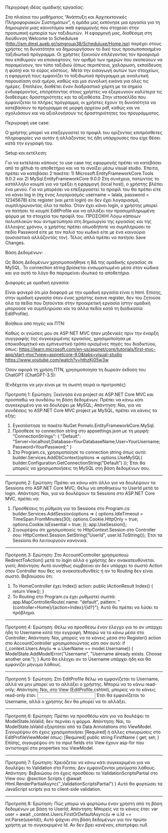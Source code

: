 Περιγραφή ιδέας ομαδικής εργασίας:

Στα πλαίσια του μαθήματος “Ανάπτυξη και Αρχιτεκτονικές Πληροφοριακών Συστημάτων”, η ομάδα μας εκπόνησε μια εργασία για τη δημιουργία μιας καινοτόμου web εφαρμογής που στοχεύει στην προσωπική εμπειρία των ταξιδιωτών.  
Η εφαρμογή μας, διαθέσιμη στη διεύθυνση Welcome to Scheduluxe (http://ism.dmst.aueb.gr/ismgroup38/Scheduluxe/Home.jsp) παρέχει στους χρήστες τη δυνατότητα να δημιουργήσουν το δικό τους προσωποποιημένο ταξιδιωτικό πρόγραμμα. Οι χρήστες ξεκινούν επιλέγοντας τον προορισμό που επιθυμούν να επισκεφτούν, τον αριθμό των ημερών που σκοπεύουν να παραμείνουν, τον τύπο ταξιδιού (όπως περιπέτεια, χαλάρωση, εκπαίδευση ή φύση) και το εύρος κόστους.  
Μετά την εισαγωγή αυτών των στοιχείων, η εφαρμογή τους εμφανίζει το ταξιδιωτικό πρόγραμμα με αναλυτική παρουσίαση ανά ημέρα, καθώς και μια συνολική εικόνα για όλες τις ημέρες. Επιπλέον, διαθέτει έναν διαδραστικό χάρτη με τα σημεία ενδιαφέροντος, επιτρέποντας στους χρήστες να εξερευνούν καλύτερα τις διαθέσιμες δραστηριότητες και τα αξιοθέατα. Στην ιστοσελίδα που εμφανίζεται το πλήρες πρόγραμμα, οι χρήστες έχουν τη δυνατότητα να κατεβάσουν το πρόγραμμα σε μορφή αρχείου pdf, καθώς και να σχολιάσουν και να αξιολογήσουν τις δραστηριότητες του προγράμματος.

Περιγραφή use case:

Ο χρήστης μπορεί να επεξεργαστεί το προφίλ του ορίζοντας επιπρόσθετες πληροφορίες για αυτόν ή αλλάζοντας τις ήδη υπάρχουσες που είχε θέσει κατά την εγγραφή του.

Setup και εκτέλεση:

Για να εκτελέσει κάποιος το use case της εφαρμογής πρέπει να κατεβάσει από το github το αποθετήριο και να το ανοίξει μέσω visual studio. Έπειτα, πρέπει να κατεβάσει 2 πακέτα: 1) Microsoft.EntityFrameworkCore.Tools 9.0.2 και
2) MySql.EntityFrameworkCore 9.0.0
Στη συνέχεια, πατώντας το κατάλληλο κουμπί για να τρέξει η εφαρμογή (local host), ο χρήστης βλέπει ένα μενού. Για να μπορέσει να επεξεργαστεί το προφίλ του θα πρέπει είτε να κάνει log in (πχ ένας λογαριασμός username = lalala, password = 12345678) είτε register (και μετά login) αν δεν έχει λογαριασμό, συμπληρώνοντας όλα τα πεδία. Όταν έχει κάνει login, ο χρήστης μπορεί να πατήσει το κουμπί EditProfile και να αλλάξει την προσυμπληρωμένη φόρμα με τα στοιχεία του προφίλ του. ΠΡΟΣΟΧΗ! Λόγω κάποιων πολυπλοκών που αντιμετώπησα στη δημιουργία της εργασίας και της έλλειψης χρόνου, ο χρήστης πρέπει οπωσδήποτε να συμπληρώσει το πεδίο Password είτε με τον παλιό του κωδικό είτε με ένα καινούριο (ουσιαστικά αλλάζοντάς τον).
Τέλος απλά πρέπει να πατήσει Save Changes.

Βάση Δεδομένων:

Ως Βάση Δεδομένων χρησιμοποιήθηκε η ΒΔ της ομαδικής εργασίας σε MySQL. Το connection string βρίσκεται ενσωματωμένο μέσα στον κώδικα και για αυτό το λόγο θα παραμείνει ιδιωτικό το αποθετήριο.

Διαφορές με ομαδική εργασία:

Είναι φανερό ότι μία διαφορά με την ομαδική εργασία είναι η html.
Επίσης, στην ομαδική εργασία όταν ένας χρήστης έκανε register, δεν του ζητούσε όλα τα πεδία που ζητούνται στην προαιρετική εργασία (στην ομαδική μπορούσε να συμπληρώσει και τα άλλα πεδία κατά τη διαδικασία EditProfile).

Βοήθεια από πηγές και ΠΤΝ:

Καθώς οι γνώσεις μου σε ASP NET MVC ήταν μηδενικές πριν την έναρξη συγγραφής της συγκεκριμένης εργασίας, χρησιμοποίησα με εποικοδομητικό και εμπνευστικό τρόπο ορισμένες πηγές του διαδικτύου, όπως: 
https://learn.microsoft.com/en-us/aspnet/core/tutorials/first-mvc-app/start-mvc?view=aspnetcore-9.0&tabs=visual-studio
https://www.youtube.com/watch?v=hthzKj05w3w

Όσον αφορά τη χρήση ΠΤΝ, χρησιμοποίησα τη δωρεάν έκδοση του ChatGPT (ChatGPT-3.5): 

(Ενδέχεται να μην είναι με τη σωστή σειρά οι προτροπές)

Προτροπή 1:
Ερώτηση:
Ξεκίνησα ένα project σε ASP.NET Core MVC και προσπαθώ να συνδέσω τη βάση δεδομένων. Πρέπει να κάνω κάτι συγκεκριμένο για να δουλέψει με MySQL;
Απάντηση:
Ναι, για να συνδέσεις το ASP.NET Core MVC project με MySQL, πρέπει να κάνεις τα εξής:
1.	Εγκατάστησε το πακέτο NuGet Pomelo.EntityFrameworkCore.MySql.
2.	Πρόσθεσε το connection string στο appsettings.json με τη μορφή:
"ConnectionStrings": {
    "Default": "Server=localhost;Database=YourDatabaseName;User=YourUsername;Password=YourPassword;"
}
3.	Στο Program.cs, χρησιμοποίησε το connection string όπως αυτό:
builder.Services.AddDbContext<AppDbContext>(options =>
    options.UseMySQL(
        builder.Configuration.GetConnectionString("Default")
    ));
Έτσι θα μπορείς να χρησιμοποιήσεις τη MySQL στη βάση δεδομένων σου.
________________________________________
Προτροπή 2:
Ερώτηση:
Πρέπει να κάνω κάτι άλλο για να δουλέψουν τα Sessions στο ASP.NET Core MVC; Θέλω να αποθηκεύω το UserId μετά το login.
Απάντηση:
Ναι, για να δουλέψουν τα Sessions στο ASP.NET Core MVC, πρέπει να:
1.	Προσθέσεις τη ρύθμιση για τα Sessions στο Program.cs:
builder.Services.AddSession(options =>
{
    options.IdleTimeout = TimeSpan.FromMinutes(30);
    options.Cookie.HttpOnly = true;
    options.Cookie.IsEssential = true;
});
app.UseSession();
2.	Σιγουρέψου ότι χρησιμοποιείς το HttpContext.Session στο Controller σου:
HttpContext.Session.SetString("UserId", user.Id.ToString());
Έτσι τα Sessions θα λειτουργούν κανονικά.
________________________________________
Προτροπή 3:
Ερώτηση:
Στο AccountController χρησιμοποιώ RedirectToAction() μετά το login αλλά ο χρήστης δεν ανακατευθύνεται. γιατί;
Απάντηση:
Αυτό συνήθως συμβαίνει αν δεν υπάρχει το σωστό Action στον Controller που θες να ανακατευθυνθείς ή αν το Routing δεν είναι σωστό. Βεβαιώσου ότι:
1.	Το HomeController έχει Index() action:
public IActionResult Index()
{
    return View();
}
2.	Το Routing στο Program.cs έχει ρυθμιστεί σωστά:
app.MapControllerRoute(
    name: "default",
    pattern: "{controller=Home}/{action=Index}/{id?}");
Αυτό θα πρέπει να λύσει το πρόβλημα.
________________________________________
Προτροπή 4:
Ερώτηση:
Θέλω να προσθέσω έναν έλεγχο για το αν υπάρχει ήδη το Username κατά την εγγραφή. Μπορώ να το κάνω μέσα στο Controller;
Απάντηση:
Ναι, μπορείς να το κάνεις μέσα στο Register() action στο AccountController χρησιμοποιώντας κάτι σαν αυτό:
if (_context.Users.Any(u => u.UserName == model.Username))
{
    ModelState.AddModelError("Username", "Username already exists. Choose another one.");
}
Αυτό θα ελέγχει αν το Username υπάρχει ήδη και θα εμφανίζει μήνυμα λάθους.
________________________________________
Προτροπή 5:
Ερώτηση:
Στο EditProfile θέλω να εμφανίζεται το Username, αλλά να μην μπορεί να το αλλάξει ο χρήστης. Μπορώ να το κάνω read-only;
Απάντηση:
Ναι, στο View (EditProfile.cshtml), μπορείς να το κάνεις read-only έτσι:
<input asp-for="Username" class="form-control" readonly />
Έτσι θα εμφανίζεται το Username, αλλά ο χρήστης δεν θα μπορεί να το αλλάξει.
________________________________________
Προτροπή 6:
Ερώτηση:
Πρέπει να προσθέσω κάτι για να δουλέψει το ModelState.IsValid; δεν περνάει η φόρμα.
Απάντηση:
Ναι, το ModelState.IsValid εξαρτάται από τα Data Annotations στο ViewModel. Σιγουρέψου ότι έχεις χρησιμοποιήσει [Required] ή άλλες επικυρώσεις στο EditProfileViewModel όπως:
[Required]
public string FirstName { get; set; }
Επίσης, σιγουρέψου ότι τα input fields στο View έχουν asp-for που αντιστοιχεί στα properties του ViewModel.
________________________________________
Προτροπή 7:
Ερώτηση:
Χρειάζεται να κάνω κάτι συγκεκριμένο για να δουλέψει το Validation στα Forms; Δεν εμφανίζονται μηνύματα λάθους.
Απάντηση:
Βεβαιώσου ότι έχεις προσθέσει το ValidationScriptsPartial στο View σου:
@section Scripts {
    @await Html.RenderPartialAsync("_ValidationScriptsPartial")
}
Αυτό θα φορτώσει τα JavaScript scripts για το client-side validation.
________________________________________
Προτροπή 8:
Ερώτηση:
Πώς μπορώ να φορτώσω έναν χρήστη από τη βάση δεδομένων με βάση το UserId;
Απάντηση:
Μπορείς να το κάνεις έτσι:
var user = await _context.Users.FirstOrDefaultAsync(u => u.Id == int.Parse(userId));
Αυτό ψάχνει στη βάση δεδομένων για τον πρώτο χρήστη με το συγκεκριμένο Id. Αν δεν βρει κανέναν, επιστρέφει null.




 

 

